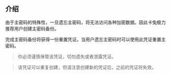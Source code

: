 ## 介绍
由于主密码的特殊性，一旦遗忘主密码，将无法访问各种加密数据。因此卡兔极力推荐用户创建主密码备份。


完成主密码备份将获得一份重置凭证。当用户遗忘主密码时可以使用此凭证重置主密码。

> 你必须谨慎保管该凭证，切勿遗失或者泄露凭证。

> 该凭证可以重复创建，但请注意创建新的凭证后，之前的凭证将失效。